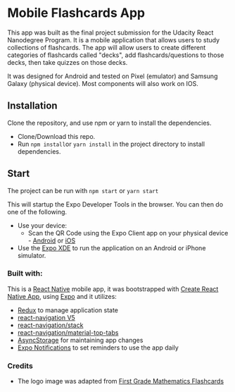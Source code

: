 # Mobile Flashcards App

This app was built as the final project submission for the Udacity React Nanodegree Program.
It is a mobile application that allows users to study collections of flashcards. The app will allow users to create different categories of flashcards called "decks", add flashcards/questions to those decks, then take quizzes on those decks.

It was designed for Android and tested on Pixel (emulator) and Samsung Galaxy (physical device). Most components will also work on IOS.

## Installation

Clone the repository, and use npm or yarn to install the dependencies.
- Clone/Download this repo.
- Run `npm install`or `yarn install` in the project directory to install dependencies.

## Start

The project can be run with `npm start` or `yarn start`

This will startup the Expo Developer Tools in the browser.
You can then do one of the following.
- Use your device:
    - Scan the QR Code using the Expo Client app on your physical device - [Android](https://play.google.com/store/apps/details?id=host.exp.exponent&referrer=www) or [iOS](https://itunes.apple.com/app/apple-store/id982107779?ct=www&mt=8)
- Use the [Expo XDE](https://expo.io/tools) to run the application on an Android or iPhone simulator.

### Built with:

This is a [React Native](https://facebook.github.io/react-native/) mobile app, it was bootstrapped with [Create React Native App](https://github.com/react-community/create-react-native-app), using [Expo](https://expo.io/) and it utilizes:
- [Redux](https://redux.js.org/) to manage application state
- [react-navigation V5](https://reactnavigation.org/)
- [react-navigation/stack](https://reactnavigation.org/docs/stack-navigator/)
- [react-navigation/material-top-tabs](https://reactnavigation.org/docs/material-top-tab-navigator/)
- [AsyncStorage](https://facebook.github.io/react-native/docs/asyncstorage#docsNav) for maintaining app changes
- [Expo Notifications](https://docs.expo.io/versions/latest/sdk/notifications) to set reminders to use the app daily

### Credits

- The logo image was adapted from [First Grade Mathematics Flashcards](https://favpng.com/png_view/talking-tom-bubble-shooter-mod-grade-1-math-flashcards-full-mathematics-first-grade-math-multiplication-android-png/W9hpExUN0)
